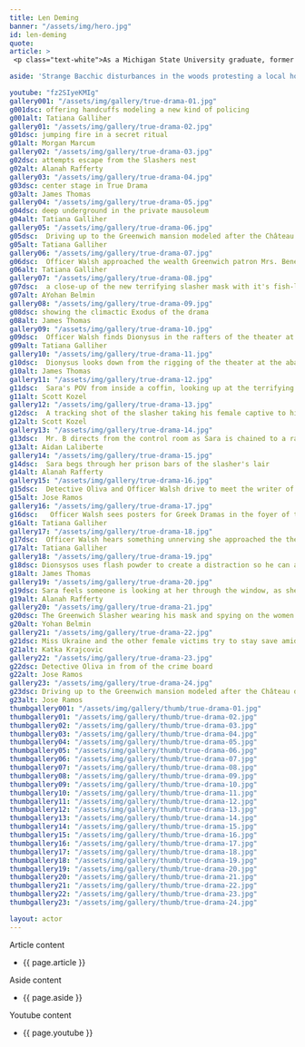 ```yaml
---
title: Len Deming
banner: "/assets/img/hero.jpg"
id: len-deming
quote: 
article: >
 <p class="text-white">As a Michigan State University graduate, former U.S. Marine and lawyer with a Juris Doctor, Len was an easy pick to play the the former Chief of Police in True Drama.  </p> <p class="text-white">You can find out more about Len, visit <a href="https://www.lendeming.com/" target="_blank" class="underline mail-link">www.lendeming.com</a></p>

aside: 'Strange Bacchic disturbances in the woods protesting a local horror movie prompt a police investigation. A shadowy figure emerges.  Calling himself the God of Drama, he believes that he can achieve the seemingly impossible goal of returning drama to its original purpose – of preparing citizens for leadership in democracy. As the horror movie spirals out of control, and the Bacchae are consumed in violence - can officer Ailish Walsh discern the truth before a gruesome Greek drama unfolds? <br><br> Director James Thomas creates a Greek tragedy for our time. A horror story that looks at the original role of drama – as the companion invention of democracy – to shed light on how modern media is still working in our lives, in hidden ways, to rip us apart. True Drama is an alarm – a rare moment of clarity – a terrifying jolt - and an invitation to enjoy the true transcendental power of drama to help us envision a better Democracy. '

youtube: "fz2SIyeKMIg"
gallery001: "/assets/img/gallery/true-drama-01.jpg"
g001dsc: offering handcuffs modeling a new kind of policing
g001alt: Tatiana Galliher 
gallery01: "/assets/img/gallery/true-drama-02.jpg"
g01dsc: jumping fire in a secret ritual  
g01alt: Morgan Marcum  
gallery02: "/assets/img/gallery/true-drama-03.jpg"
g02dsc: attempts escape from the Slashers nest
g02alt: Alanah Rafferty 
gallery03: "/assets/img/gallery/true-drama-04.jpg"
g03dsc: center stage in True Drama 
g03alt: James Thomas
gallery04: "/assets/img/gallery/true-drama-05.jpg"
g04dsc: deep underground in the private mausoleum
g04alt: Tatiana Galliher  
gallery05: "/assets/img/gallery/true-drama-06.jpg"
g05dsc:  Driving up to the Greenwich mansion modeled after the Château de Malmaison in French 
g05alt: Tatiana Galliher  
gallery06: "/assets/img/gallery/true-drama-07.jpg"
g06dsc:  Officer Walsh approached the wealth Greenwich patron Mrs. Benedict
g06alt: Tatiana Galliher  
gallery07: "/assets/img/gallery/true-drama-08.jpg"
g07dsc:  a close-up of the new terrifying slasher mask with it's fish-like gaping mouth
g07alt: AYohan Belmin
gallery08: "/assets/img/gallery/true-drama-09.jpg"
g08dsc: showing the climactic Exodus of the drama  
g08alt: James Thomas
gallery09: "/assets/img/gallery/true-drama-10.jpg"
g09dsc:  Officer Walsh finds Dionysus in the rafters of the theater at the abandoned sanitarium  
g09alt: Tatiana Galliher  
gallery10: "/assets/img/gallery/true-drama-11.jpg"
g10dsc:  Dionysus looks down from the rigging of the theater at the abandoned sanitarium  
g10alt: James Thomas
gallery11: "/assets/img/gallery/true-drama-12.jpg"
g11dsc:  Sara's POV from inside a coffin, looking up at the terrifying masked slasher 
g11alt: Scott Kozel 
gallery12: "/assets/img/gallery/true-drama-13.jpg"
g12dsc:  A tracking shot of the slasher taking his female captive to his underground lair 
g12alt: Scott Kozel 
gallery13: "/assets/img/gallery/true-drama-14.jpg"
g13dsc:  Mr. B directs from the control room as Sara is chained to a rack before being tortured 
g13alt: Aidan Laliberte  
gallery14: "/assets/img/gallery/true-drama-15.jpg"
g14dsc:  Sara begs through her prison bars of the slasher's lair
g14alt: Alanah Rafferty
gallery15: "/assets/img/gallery/true-drama-16.jpg"
g15dsc:  Detective Oliva and Officer Walsh drive to meet the writer of the slasher script 
g15alt: Jose Ramos
gallery16: "/assets/img/gallery/true-drama-17.jpg"
g16dsc:   Officer Walsh sees posters for Greek Dramas in the foyer of the theater at the abandoned sanitarium 
g16alt: Tatiana Galliher 
gallery17: "/assets/img/gallery/true-drama-18.jpg"
g17dsc:  Officer Walsh hears something unnerving she approached the theater stage 
g17alt: Tatiana Galliher  
gallery18: "/assets/img/gallery/true-drama-19.jpg"
g18dsc: Dionsysos uses flash powder to create a distraction so he can avoid being tased by police
g18alt: James Thomas
gallery19: "/assets/img/gallery/true-drama-20.jpg"
g19dsc: Sara feels someone is looking at her through the window, as she showers in the Slasher's house
g19alt: Alanah Rafferty
gallery20: "/assets/img/gallery/true-drama-21.jpg"
g20dsc: The Greenwich Slasher wearing his mask and spying on the women in the shower
g20alt: Yohan Belmin
gallery21: "/assets/img/gallery/true-drama-22.jpg"
g21dsc: Miss Ukraine and the other female victims try to stay save amid the chaos on set
g21alt: Katka Krajcovic 
gallery22: "/assets/img/gallery/true-drama-23.jpg"
g22dsc: Detective Oliva in from of the crime board
g22alt: Jose Ramos
gallery23: "/assets/img/gallery/true-drama-24.jpg"
g23dsc: Driving up to the Greenwich mansion modeled after the Château de Malmaison in French
g23alt: Jose Ramos
thumbgallery001: "/assets/img/gallery/thumb/true-drama-01.jpg"
thumbgallery01: "/assets/img/gallery/thumb/true-drama-02.jpg"
thumbgallery02: "/assets/img/gallery/thumb/true-drama-03.jpg"
thumbgallery03: "/assets/img/gallery/thumb/true-drama-04.jpg"
thumbgallery04: "/assets/img/gallery/thumb/true-drama-05.jpg"
thumbgallery05: "/assets/img/gallery/thumb/true-drama-06.jpg"
thumbgallery06: "/assets/img/gallery/thumb/true-drama-07.jpg"
thumbgallery07: "/assets/img/gallery/thumb/true-drama-08.jpg"
thumbgallery08: "/assets/img/gallery/thumb/true-drama-09.jpg"
thumbgallery09: "/assets/img/gallery/thumb/true-drama-10.jpg"
thumbgallery10: "/assets/img/gallery/thumb/true-drama-11.jpg"
thumbgallery11: "/assets/img/gallery/thumb/true-drama-12.jpg"
thumbgallery12: "/assets/img/gallery/thumb/true-drama-13.jpg"
thumbgallery13: "/assets/img/gallery/thumb/true-drama-14.jpg"
thumbgallery14: "/assets/img/gallery/thumb/true-drama-15.jpg"
thumbgallery15: "/assets/img/gallery/thumb/true-drama-16.jpg"
thumbgallery16: "/assets/img/gallery/thumb/true-drama-17.jpg"
thumbgallery17: "/assets/img/gallery/thumb/true-drama-18.jpg"
thumbgallery18: "/assets/img/gallery/thumb/true-drama-19.jpg"
thumbgallery19: "/assets/img/gallery/thumb/true-drama-20.jpg"
thumbgallery20: "/assets/img/gallery/thumb/true-drama-21.jpg"
thumbgallery21: "/assets/img/gallery/thumb/true-drama-22.jpg"
thumbgallery22: "/assets/img/gallery/thumb/true-drama-23.jpg"
thumbgallery23: "/assets/img/gallery/thumb/true-drama-24.jpg"

layout: actor
---
```


Article content
* {{ page.article }}

Aside content
* {{ page.aside }}

Youtube content
* {{ page.youtube }}


